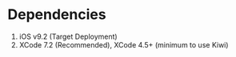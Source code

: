 # Dependencies

1. iOS v9.2 (Target Deployment)
2. XCode 7.2 (Recommended), XCode 4.5+ (minimum to use Kiwi)
